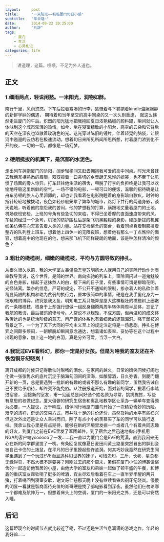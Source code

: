 ```yaml
---
layout:     post
title:      "一米阳光——初临厦门旬日小感"
subtitle:   "毕业咯~"
date:       2014-09-22 20:25:00
author:     "凡辞"
tags:
    - 厦门
    - 生活
    - 心灵札记
categories: life
---
```


> 讲道理，这篇，啧啧，不足为外人道也。

## 正文

### 1.细雨两点，轻说闲愁。一米阳光，润物如酥。

南行千里，风雨悠悠。下车后拉着紧凑的行李，感慨着与下铺抱着kindle温婉娴静的新鲜学妹的偶遇， 期待着和当年至交的高中同桌的又一次久别重逢， 就这么倏然走进厦门的午后。炽烈的阳光猛地把我拖回夏日浓艳粘稠的颜料罐，瞬间就让人体味到这个城市澎湃的热情。如今，坐在寝室精致的小阳台，高空的云朵和它背后的天空在深夜也溢散着玫瑰色的光。这光穿过陈旧的镜片，伴着轻晃的脑袋，让银河中迤逦的云仿若在极速流动。想着旬日来所见所闻所思所想，衬着厦门浓到化不开的夜，一切的一切，都像是一场幻梦。

### 2.硬朗挺拔的机翼下，是沉郁的水泥色。

走出列车拥抱厦门的骄阳，阔步轻移间又赶去拥抱我可爱的高中同桌。时光未曾抹去我俩互相熟悉的眉眼，双双操着一口亲切的乡音肆无忌惮的嬉笑，也不至于让见惯了场面的旁人惊异。打车赶往他生活的宿舍，甩脱了行李的负担终是让我可以欢愉地呼吸这里新鲜的空气。一场不错的电影，一顿可口的便饭，温馨的招待确是让舟车劳顿的旅人心里卵卵的，却也让我看着在电影院睡着的身影暗自歉疚。时钟的指针轻轻地被拨动，夜色如轻纱般笼罩了繁华的城市，路灯下并行的两道身影，谈天说地，听着他的抱怨我的苦闷，他的梦想我的打算，蹒跚地丈量着厦门的土地。机场夜班安检，上班的号角有些急切的来临，不得已坐着摩的直面速度带来的风。车猛的经过一个急弯，机场的防护围栏后是架飞机黑黢黢的身影，硬朗挺拔的机翼线条仿佛在向天宣告着人类的力量。站在安检宿舍的窗台，看着同桌身着制服排着整齐的队列登上班车，想着他上四休一的无限夜班，想着他有那么一丁点憔悴的面容，想着高中的他现在的他，想来那飞机下同样硬朗的地面，该是种怎样清冷的颜色？

### 3.粗壮的橄榄树，细嫩的橄榄枝，平均与方圆导致的挣扎。

从很久很久以前，我的大学室友兼偶像吾皇苏明航大人就用自己的实际行动作为表率教导我说，这个世界，是鸽的世界。南向疾驰的列车上，窗隙间闪过一道鬼魅般的白色身影，缘起于这抹煞人的白，接下来的日子里，有些事情可谓是柳暗花明，光怪陆离。繁杂的信息，严苛的规定，不公开不通知的限制，掺杂着人的私欲伴着稍显简陋的机构和略为贫弱的执行力，原本很简单的事情，硬是在我手里化身为一场艰难的博弈。终究是我太鱼，明知电工系只能算是厦大这棵粗壮的橄榄树上细嫩的一条橄榄枝，栖身于上却强行想做一组反身翻腾两周半转体两周半屈体，忘记了我航的教诲，最后被鸽的惨兮兮。人常说不以规矩，不成方圆，但再温和的成文体系传达的也是统治阶级的意志，再严谨的体系也有着细微的逻辑漏洞。强干弱枝的背景之下，一个为了天下大同的平均主义至上的规定注定将是一场悲剧。挣扎在博弈之间颇多烦闷，一朝解脱却瞬间意念通达，想着诸如表率、妥协等在这个过程中出现的意象，加上这一地的白羽，真是分外可爱，当浮一大白。

### 4.我玩过EVE看科幻，那你一定是好女孩。但是为啥我的室友还在补铁齿铜牙纪晓岚！

离开成都的时候只记得散伙时酣畅的泪水，在家闲的越久，日常的嬉笑问候打闹也化做一张张隽永的底片沉淀于脑海勾回间的深海，如酿醇酒，日久弥香。到厦门翻开新的一页，总是要遇到一批新的有趣的或者不那么有趣的新同学，虽然我告诫自己不要给予期待，却终究不能免俗。从注册报道开始，面对新的同学，搬着行李踏进宿舍， 迎接新的室友，甫一见面总是问好通个姓名颇为寻常，挑挑拣拣，写些有意思的权做纪念。厦大偏僻的研究生宿舍和离乱地教学区让采办一辆单车变得颇为必要，一人提议，万千响应，结伴同行地厦门雏鸟开始了一次精彩奇妙的历险。艰辛的旅程，奇诡的交易方式，市井味十足的讨价还价，虽然货物的水平有些扫兴但这次外出还是让众人乘兴而归，除了有点小小的羡慕买了车的同学可以骑行返校。我承认我心里是有点期待，能够在新的环境里发掘一个或者几个有着共同志趣的好友，到厦门之前在EVE里发了军团邮件，到了宿舍之后迅速地掏出手机用NGA的客户端yoooooo了一发……我一直以为厦门会是EVE的荒漠，直到我闲来无心在新的同学群里提了一嘴。有条回复就像夏日麦田间黄土路里突然冒出的胖到会被自己卡住的土拨鼠，在平凡的日子里撩起些许涟漪。何其巧妙我竟然在研究生同学里遇到了一个玩过EVE而且追科幻世界的妹子，可惜先知、三斤、长老、星总都无缘得见，不然大概不是要哭？刚刚过去的那个周末，暑假在厦门小住的博鑫请宿舍的一起造访他暂居的小屋，由他大学的室友和弟妹一起做了顿丰盛的午餐，和博鑫的重庆室友霖钦喝了挺多的啤酒，宾主尽欢后看着在车上一直半梦半醒的两只猪，打着嗝回到寝室安歇，谢文哥仁慈那天晚上没有继续看铁齿铜牙纪晓岚。傻傻的明显一看就是智商亟待充值的肖哥硬是找了部电影看到深夜。虽然他们仨勿论哪一个都难及航神万一，但想着床头上的空调，厦门的一米阳光之外，还是可以安然入睡。

## 后记

这篇距现今的时间节点就比较近了嘞，不过还是生活气息满满的游戏之作，年轻的我好嘛……

